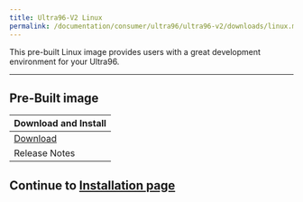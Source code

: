 ```yaml
---
title: Ultra96-V2 Linux
permalink: /documentation/consumer/ultra96/ultra96-v2/downloads/linux.md.html
---
```


This pre-built Linux image provides users with a great development environment for your Ultra96.

***

## Pre-Built image

| Download and Install                                                                                   |
|:-------------------------------------------------------------------------------------------------------|
|[Download](http://avnet.me/ultra96-v2-oob)    |
|Release Notes                                 |

## Continue to [Installation page](../installation)
